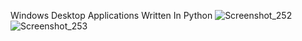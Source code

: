 Windows Desktop Applications Written In Python
![Screenshot_252](https://github.com/Stagnant09/RandomGenerators/assets/86020741/7ef054e2-45d5-47dc-8b65-d06b6edb6529)
![Screenshot_253](https://github.com/Stagnant09/RandomGenerators/assets/86020741/7472f608-66da-4c62-9ba8-09441231d456)
